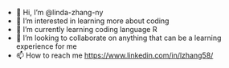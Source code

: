 - 👋 Hi, I’m @linda-zhang-ny
- 👀 I’m interested in learning more about coding
- 🌱 I’m currently learning coding language R
- 💞️ I’m looking to collaborate on anything that can be a learning experience for me
- 📫 How to reach me https://www.linkedin.com/in/lzhang58/

<!---
linda-zhang-ny/linda-zhang-ny is a ✨ special ✨ repository because its `README.md` (this file) appears on your GitHub profile.
You can click the Preview link to take a look at your changes.
--->
